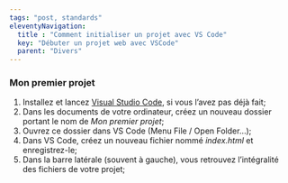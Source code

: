 ```yaml
---
tags: "post, standards"
eleventyNavigation:
  title : "Comment initialiser un projet avec VS Code"
  key: "Débuter un projet web avec VSCode"
  parent: "Divers"
---
```


### Mon premier projet

1. Installez et lancez [Visual Studio Code](https://code.visualstudio.com/), si vous l’avez pas déjà fait;
2. Dans les documents de votre ordinateur, créez un nouveau dossier portant le nom de *Mon premier projet*;
3. Ouvrez ce dossier dans VS Code (Menu File / Open Folder…);
4. Dans VS Code, créez un nouveau fichier nommé *index.html* et enregistrez-le;
5. Dans la barre latérale (souvent à gauche), vous retrouvez l’intégralité des fichiers de votre projet;